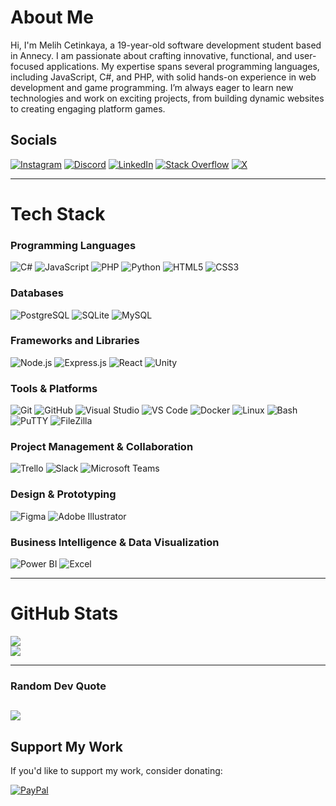 # About Me

Hi, I'm Melih Cetinkaya, a 19-year-old software development student based in Annecy. I am passionate about crafting innovative, functional, and user-focused applications. My expertise spans several programming languages, including JavaScript, C#, and PHP, with solid hands-on experience in web development and game programming. I’m always eager to learn new technologies and work on exciting projects, from building dynamic websites to creating engaging platform games. 

## Socials

[![Instagram](https://img.shields.io/badge/Instagram-%23E4405F.svg?logo=Instagram&logoColor=white)](https://instagram.com/m.ctk1) 
[![Discord](https://img.shields.io/badge/Discord-%237289DA.svg?logo=discord&logoColor=white)](https://discord.gg/aucune_idee_sah) 
[![LinkedIn](https://img.shields.io/badge/LinkedIn-%230077B5.svg?logo=linkedin&logoColor=white)](https://linkedin.com/in/melih-ctk) 
[![Stack Overflow](https://img.shields.io/badge/-Stackoverflow-FE7A16?logo=stack-overflow&logoColor=white)](https://stackoverflow.com/users/23113808) 
[![X](https://img.shields.io/badge/X-black.svg?logo=X&logoColor=white)](https://x.com/MelMet32) 

---

# Tech Stack

### Programming Languages
![C#](https://img.shields.io/badge/c%23-%23239120.svg?style=for-the-badge&logo=csharp&logoColor=white) 
![JavaScript](https://img.shields.io/badge/javascript-%23323330.svg?style=for-the-badge&logo=javascript&logoColor=%23F7DF1E) 
![PHP](https://img.shields.io/badge/php-%23777BB4.svg?style=for-the-badge&logo=php&logoColor=white) 
![Python](https://img.shields.io/badge/python-3670A0?style=for-the-badge&logo=python&logoColor=ffdd54) 
![HTML5](https://img.shields.io/badge/html5-%23E34F26.svg?style=for-the-badge&logo=html5&logoColor=white) 
![CSS3](https://img.shields.io/badge/css3-%231572B6.svg?style=for-the-badge&logo=css3&logoColor=white) 

### Databases
![PostgreSQL](https://img.shields.io/badge/pgsql-%23316192.svg?style=for-the-badge&logo=postgresql&logoColor=white) 
![SQLite](https://img.shields.io/badge/sqlite-%2307405e.svg?style=for-the-badge&logo=sqlite&logoColor=white) 
![MySQL](https://img.shields.io/badge/mysql-%2300f.svg?style=for-the-badge&logo=mysql&logoColor=white)

### Frameworks and Libraries
![Node.js](https://img.shields.io/badge/node.js-6DA55F?style=for-the-badge&logo=node.js&logoColor=white) 
![Express.js](https://img.shields.io/badge/express.js-%23404d59.svg?style=for-the-badge&logo=express&logoColor=%2361DAFB) 
![React](https://img.shields.io/badge/react-%2320232a.svg?style=for-the-badge&logo=react&logoColor=%2361DAFB) 
![Unity](https://img.shields.io/badge/Unity-%23000000.svg?style=for-the-badge&logo=unity&logoColor=white) 

### Tools & Platforms
![Git](https://img.shields.io/badge/git-%23F05033.svg?style=for-the-badge&logo=git&logoColor=white) 
![GitHub](https://img.shields.io/badge/github-%23121011.svg?style=for-the-badge&logo=github&logoColor=white) 
![Visual Studio](https://img.shields.io/badge/Visual%20Studio%202022-%235C2D91.svg?style=for-the-badge&logo=visual-studio&logoColor=white) 
![VS Code](https://img.shields.io/badge/VS%20Code-%23007ACC.svg?style=for-the-badge&logo=visual-studio-code&logoColor=white) 
![Docker](https://img.shields.io/badge/docker-%230db7ed.svg?style=for-the-badge&logo=docker&logoColor=white)
![Linux](https://img.shields.io/badge/Linux-%23000000.svg?style=for-the-badge&logo=linux&logoColor=white) 
![Bash](https://img.shields.io/badge/Bash-%23121011.svg?style=for-the-badge&logo=gnu-bash&logoColor=white) 
![PuTTY](https://img.shields.io/badge/PuTTY-%2300C4CC.svg?style=for-the-badge&logo=putty&logoColor=white) 
![FileZilla](https://img.shields.io/badge/FileZilla-%23000000.svg?style=for-the-badge&logo=filezilla&logoColor=white)

### Project Management & Collaboration
![Trello](https://img.shields.io/badge/Trello-%23026AA7.svg?style=for-the-badge&logo=Trello&logoColor=white) 
![Slack](https://img.shields.io/badge/Slack-%234A154B.svg?style=for-the-badge&logo=slack&logoColor=white) 
![Microsoft Teams](https://img.shields.io/badge/Teams-%2300804C.svg?style=for-the-badge&logo=microsoft-teams&logoColor=white) 

### Design & Prototyping
![Figma](https://img.shields.io/badge/Figma-%23F24E1E.svg?style=for-the-badge&logo=figma&logoColor=white) 
![Adobe Illustrator](https://img.shields.io/badge/Adobe%20Illustrator-%23FF9A00.svg?style=for-the-badge&logo=adobe-illustrator&logoColor=white) 

### Business Intelligence & Data Visualization
![Power BI](https://img.shields.io/badge/Power%20BI-F2C811?style=for-the-badge&logo=powerbi&logoColor=black) 
![Excel](https://img.shields.io/badge/Excel-%23121D6D.svg?style=for-the-badge&logo=microsoft-excel&logoColor=white)

---

# GitHub Stats

![](https://github-readme-streak-stats.herokuapp.com/?user=melih0132&theme=github_dark&hide_border=false)<br/>
![](https://github-readme-stats.vercel.app/api/top-langs/?username=melih0132&theme=github_dark&hide_border=false&include_all_commits=true&count_private=true&layout=compact)

---

### Random Dev Quote

![](https://quotes-github-readme.vercel.app/api?type=horizontal&theme=dark)
---

## Support My Work

If you'd like to support my work, consider donating: 

[![PayPal](https://img.shields.io/badge/PayPal-00457C?style=for-the-badge&logo=paypal&logoColor=white)](https://paypal.me/melih0132)
